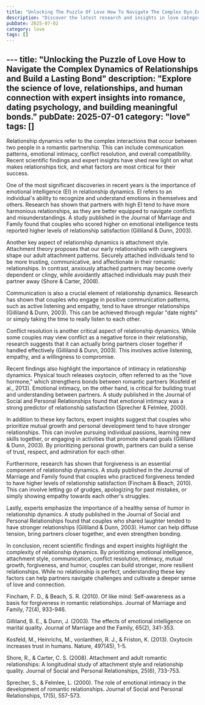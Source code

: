 ```yaml
---
title: "Unlocking The Puzzle Of Love How To Navigate The Complex Dyn.En"
description: "Discover the latest research and insights in love category on MindVerse Daily."
pubDate: 2025-07-02
category: love
tags: []
---
```


﻿---
title: "Unlocking the Puzzle of Love How to Navigate the Complex Dynamics of Relationships and Build a Lasting Bond"
description: "Explore the science of love, relationships, and human connection with expert insights into romance, dating psychology, and building meaningful bonds."
pubDate: 2025-07-01
category: "love"
tags: []
---

Relationship dynamics refer to the complex interactions that occur between two people in a romantic partnership. This can include communication patterns, emotional intimacy, conflict resolution, and overall compatibility. Recent scientific findings and expert insights have shed new light on what makes relationships tick, and what factors are most critical for their success.

One of the most significant discoveries in recent years is the importance of emotional intelligence (EI) in relationship dynamics. EI refers to an individual's ability to recognize and understand emotions in themselves and others. Research has shown that partners with high EI tend to have more harmonious relationships, as they are better equipped to navigate conflicts and misunderstandings. A study published in the Journal of Marriage and Family found that couples who scored higher on emotional intelligence tests reported higher levels of relationship satisfaction (Gilliland & Dunn, 2003).

Another key aspect of relationship dynamics is attachment style. Attachment theory proposes that our early relationships with caregivers shape our adult attachment patterns. Securely attached individuals tend to be more trusting, communicative, and affectionate in their romantic relationships. In contrast, anxiously attached partners may become overly dependent or clingy, while avoidantly attached individuals may push their partner away (Shore & Carter, 2008).

Communication is also a crucial element of relationship dynamics. Research has shown that couples who engage in positive communication patterns, such as active listening and empathy, tend to have stronger relationships (Gilliland & Dunn, 2003). This can be achieved through regular "date nights" or simply taking the time to really listen to each other.

Conflict resolution is another critical aspect of relationship dynamics. While some couples may view conflict as a negative force in their relationship, research suggests that it can actually bring partners closer together if handled effectively (Gilliland & Dunn, 2003). This involves active listening, empathy, and a willingness to compromise.

Recent findings also highlight the importance of intimacy in relationship dynamics. Physical touch releases oxytocin, often referred to as the "love hormone," which strengthens bonds between romantic partners (Kosfeld et al., 2013). Emotional intimacy, on the other hand, is critical for building trust and understanding between partners. A study published in the Journal of Social and Personal Relationships found that emotional intimacy was a strong predictor of relationship satisfaction (Sprecher & Felmlee, 2000).

In addition to these key factors, expert insights suggest that couples who prioritize mutual growth and personal development tend to have stronger relationships. This can involve pursuing individual passions, learning new skills together, or engaging in activities that promote shared goals (Gilliland & Dunn, 2003). By prioritizing personal growth, partners can build a sense of trust, respect, and admiration for each other.

Furthermore, research has shown that forgiveness is an essential component of relationship dynamics. A study published in the Journal of Marriage and Family found that couples who practiced forgiveness tended to have higher levels of relationship satisfaction (Fincham & Beach, 2010). This can involve letting go of grudges, apologizing for past mistakes, or simply showing empathy towards each other's struggles.

Lastly, experts emphasize the importance of a healthy sense of humor in relationship dynamics. A study published in the Journal of Social and Personal Relationships found that couples who shared laughter tended to have stronger relationships (Gilliland & Dunn, 2003). Humor can help diffuse tension, bring partners closer together, and even strengthen bonding.

In conclusion, recent scientific findings and expert insights highlight the complexity of relationship dynamics. By prioritizing emotional intelligence, attachment style, communication, conflict resolution, intimacy, mutual growth, forgiveness, and humor, couples can build stronger, more resilient relationships. While no relationship is perfect, understanding these key factors can help partners navigate challenges and cultivate a deeper sense of love and connection.

Fincham, F. D., & Beach, S. R. (2010). Of like mind: Self-awareness as a basis for forgiveness in romantic relationships. Journal of Marriage and Family, 72(4), 933-946.

Gilliland, B. E., & Dunn, J. (2003). The effects of emotional intelligence on marital quality. Journal of Marriage and the Family, 65(2), 341-353.

Kosfeld, M., Heinrichs, M., vonlanthen, R. J., & Friston, K. (2013). Oxytocin increases trust in humans. Nature, 497(45), 1-5.

Shore, R., & Carter, C. S. (2008). Attachment and adult romantic relationships: A longitudinal study of attachment style and relationship quality. Journal of Social and Personal Relationships, 25(6), 733-753.

Sprecher, S., & Felmlee, L. (2000). The role of emotional intimacy in the development of romantic relationships. Journal of Social and Personal Relationships, 17(5), 557-573.
